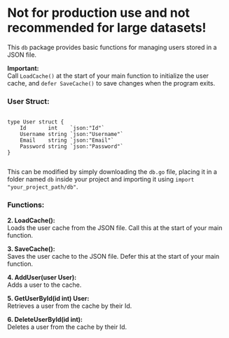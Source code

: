 <h1>Not for production use and not recommended for large datasets!</h1>
<div>
  <p>This <code>db</code> package provides basic functions for managing users stored in a JSON file.</p>
</div>
<div>
  <p><strong>Important:</strong><br>
    Call <code>LoadCache()</code> at the start of your main function to initialize the user cache, and <code>defer SaveCache()</code> to save changes when the program exits.</p>
</div>
<div>
  <h3>User Struct:</h3>
  <pre><code>
type User struct {
    Id       int    `json:"Id"`
    Username string `json:"Username"`
    Email    string `json:"Email"`
    Password string `json:"Password"`
}
  </code></pre>
  <p>This can be modified by simply downloading the <code>db.go</code> file, placing it in a folder named <code>db</code> inside your project and importing it using <code>import "your_project_path/db"</code>.</p>
</div>
<div>
  <h3>Functions:</h3>
  <p><strong>2. LoadCache():</strong><br>
    Loads the user cache from the JSON file. Call this at the start of your main function.</p>
  <p><strong>3. SaveCache():</strong><br>
    Saves the user cache to the JSON file. Defer this at the start of your main function.</p>
  <p><strong>4. AddUser(user User):</strong><br>
    Adds a user to the cache.</p>
  <p><strong>5. GetUserById(id int) User:</strong><br>
    Retrieves a user from the cache by their Id.</p>
  <p><strong>6. DeleteUserById(id int):</strong><br>
    Deletes a user from the cache by their Id.</p>
</div>
